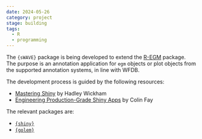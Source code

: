 ```yaml
---
date: 2024-05-26
category: project
stage: building
tags:
  - R
  - programming
---
```


The `{sWAVE}` package is being developed to extend the [R-EGM](../permanent/R-EGM.md) package.
The purpose is an annotation application for `egm` objects or plot objects from the supported annotation systems, in line with WFDB.

The development process is guided by the following resources:

- [Mastering Shiny](https://mastering-shiny.org/index.html) by Hadley Wickham
- [Engineering Production-Grade Shiny Apps](https://engineering-shiny.org/index.html) by Colin Fay

The relevant packages are:

- [`{shiny}`](https://shiny.posit.co/)
- [`{golem}`](https://thinkr-open.github.io/golem/index.html)


